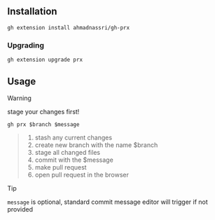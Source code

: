 ## Installation

```shell
gh extension install ahmadnassri/gh-prx
```

### Upgrading

```shell
gh extension upgrade prx
```

## Usage

> [!WARNING]
> stage your changes first!


```shell
gh prx $branch $message
```
> 1. stash any current changes
> 1. create new branch with the name $branch
> 1. stage all changed files
> 1. commit with the $message
> 1. make pull request
> 1. open pull request in the browser

> [!TIP]
> `message` is optional, standard commit message editor will trigger if not provided
